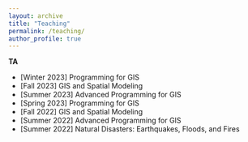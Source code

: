 ```yaml
---
layout: archive
title: "Teaching"
permalink: /teaching/
author_profile: true
---
```


<!-- __Co-Instructor__
- [2021] ENERGY 153/253: Carbon Capture and Sequestration
- [2020] ENERGY 153/253: Carbon Capture and Sequestration -->

__TA__
- [Winter 2023] Programming for GIS
- [Fall 2023] GIS and Spatial Modeling
- [Summer 2023] Advanced Programming for GIS
- [Spring 2023] Programming for GIS
- [Fall 2022] GIS and Spatial Modeling
- [Summer 2022] Advanced Programming for GIS
- [Summer 2022] Natural Disasters: Earthquakes, Floods, and Fires